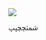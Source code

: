 <a href="https://github.com/Mrkheiri-hakr">
<img align="center" src="https://github-readme-stats.vercel.app/api?username=ghost1372&show_icons=true&count_private=true&include_all_commits=true"&theme=dracula /></a>

شمثچچپپ
